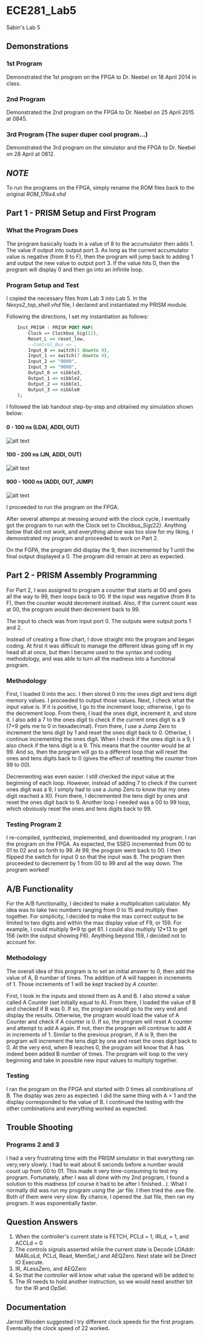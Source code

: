 ECE281_Lab5
===========

Sabin's Lab 5

## Demonstrations

### 1st Program
Demonstrated the 1st program on the FPGA to Dr. Neebel on 18 April 2014 in class.

### 2nd Program
Demonstrated the 2nd program on the FPGA to Dr. Neebel on 25 April 2015 at 0845.

### 3rd Program (The super duper cool program...)
Demonstrated the 3rd program on the simulator and the FPGA to Dr. Neebel on 28 April at 0812.


## *NOTE*
To run the programs on the FPGA, simply rename the ROM files back to the original *ROM_176x4.vhd*

## Part 1 - PRISM Setup and First Program

### What the Program Does
The program basically loads in a value of 8 to the accumulator then adds 1.  The value if output into output port 3.  As long as the current accumulator value is negative (from 8 to F), then the program will jump back to adding 1 and output the new value to output port 3.  If the value hits 0, then the program will display 0 and then go into an infinite loop.

### Program Setup and Test

I copied the necessary files from Lab 3 into Lab 5.  In the *Nexys2_top_shell.vhd* file, I declared and instantiated my PRISM module.

Following the directions, I set my instantiation as follows:
```vhdl
	Inst_PRISM : PRISM PORT MAP(
		Clock => Clockbus_Sig(22),
		Reset_L => reset_low,
		--Control_Bus => ,
		Input_0 => switch(3 downto 0),
		Input_1 => switch(7 downto 4),
		Input_2 => "0000",
		Input_3 => "0000",
		Output_0 => nibble3,
		Output_1 => nibble2,
		Output_2 => nibble1,
		Output_3 => nibble0
	);
```

I followed the lab handout step-by-step and obtained my simulation shown below:

#### 0 - 100 ns (LDAI, ADDI, OUT)
![alt text](https://raw.githubusercontent.com/sabinpark/ECE281_Lab5/master/sim_1.PNG "sim 1")

#### 100 - 200 ns (JN, ADDI, OUT)
![alt text](https://raw.githubusercontent.com/sabinpark/ECE281_Lab5/master/sim_2.PNG "sim 2")

#### 900 - 1000 ns (ADDI, OUT, JUMP)
![alt text](https://raw.githubusercontent.com/sabinpark/ECE281_Lab5/master/sim_3.PNG "sim 3")

I proceeded to run the program on the FPGA.

After several attemps at messing around with the clock cycle, I eventually got the program to run with the Clock set to *Clockbus_Sig(22)*.  Anything below that did not work, and everything above was too slow for my liking.  I demonstrated my program and proceeded to work on Part 2.

On the FGPA, the program did display the 9, then incremented by 1 until the final output displayed a 0.  The program did remain at zero as expected. 

## Part 2 - PRISM Assembly Programming

For Part 2, I was assigned to program a counter that starts at 00 and goes all the way to 99, then loops back to 00.  If the input was negative (from 8 to F), then the counter would decrement instead.  Also, if the current count was at 00, the program would then decrement back to 99.  

The input to check was from input port 0.  The outputs were output ports 1 and 2.  

Instead of creating a flow chart, I dove straight into the program and began coding.  At first it was difficult to manage the different ideas going off in my head all at once, but then I became used to the syntax and coding methodology, and was able to turn all the madness into a funcitonal program.  

### Methodology
First, I loaded 0 into the acc.  I then stored 0 into the ones digit and tens digit memory values.  I proceeded to output those values.  Next, I check what the input value is.  If it is positive, I go to the increment loop; otherwise, I go to the decrement loop.  From there, I load the ones digit, increment it, and store it.  I also add a 7 to the ones digit to check if the current ones digit is a 9 (7+9 gets me to 0 in hexadecimal).  From there, I use a Jump Zero to increment the tens digit by 1 and reset the ones digit back to 0.  Otherise, I continue incrementing the ones digit.  When I check if the ones digit is a 9, I also check if the tens digit is a 9.  This means that the counter would be at 99.  And so, then the program will go to a different loop that will reset the ones and tens digits back to 0 (gives the effect of resetting the counter from 99 to 00).  

Decrementing was even easier.  I still checked the input value at the beginning of each loop.  However, instead of adding 7 to check if the current ones digit was a 9, I simply had to use a Jump Zero to know that my ones digit reached a X0.  From there, I decremented the tens digit by ones and reset the ones digit back to 9.  Another loop I needed was a 00 to 99 loop, which obviously reset the ones and tens digits back to 99.

### Testing Program 2
I re-compiled, synthezied, implemented, and downloaded my program.  I ran the program on the FPGA.  As expected, the SSEG incremented from 00 to 01 to 02 and so forth to 99. At 99, the program went back to 00.  I then flipped the switch for input 0 so that the input was 8.  The program then proceeded to decrement by 1 from 00 to 99 and all the way down.  The program worked!

## A/B Functionality
For the A/B functionality, I decided to make a multiplication calculator.  My idea was to take two numbers ranging from 0 to 15 and multiply then together.  For simplicity, I decided to make the max correct output to be limited to two digits and within the max display value of F9, or 159.  For example, I could multiply 9\*9 tp get 81.  I could also multiply 12\*13 to get 156 (with the output showing F6).  Anything beyond 159, I decided not to account for.

### Methodology

The overall idea of this program is to set an initial answer to 0, then add the value of A, B number of times.  The addition of A will happen in increments of 1.  Those increments of 1 will be kept tracked by *A counter*.

First, I took in the inputs and stored them as A and B.  I also stored a value called A Counter (set initially equal to A).  From there, I loaded the value of B and checked if B was 0.  If so, the program would go to the very end and display the results.  Otherwise, the program would load the value of A Counter and check if A counter is 0.  If so, the program will reset A counter and attempt to add A again.  If not, then the program will continue to add A in increments of 1.  Similar to the previous program, if A is 9, then the program will increment the tens digit by one and reset the ones digit back to 0.  At the very end, when B reaches 0, the program will know that A has indeed been added B number of times.  The program will loop to the very beginning and take in possible new input values to multiply together.

### Testing
I ran the program on the FPGA and started with 0 times all combinations of B.  The display was zero as expected.  I did the same thing with A = 1 and the display corresponded to the value of B.  I continued the testing with the other combinations and everything worked as expected.

## Trouble Shooting
### Programs 2 and 3
I had a very frustrating time with the PRISM simulator in that everything ran very,very slowly.  I had to wait about 6 seconds before a number would count up from 00 to 01.  This made it very time-consuming to test my program.  Fortunately, after I was all done with my 2nd program, I found a solution to this madness (of course it had to be after I finished...).  What I normally did was run my program using the .jar file.  I then tried the .exe file.  Both of them were very slow.  By chance, I opened the .bat file, then ran my program.  It was exponentially faster.

## Question Answers
1.  When the controller's current state is FETCH, PCLd = 1, IRLd, = 1, and ACCLd = 0
2.  The controls signals asserted while the current state is Decode LOAddr: MARLoLd, PCLd, Read, MemSel_l and AEQZero.  Next state will be Direct IO Execute.
3.  IR, ALessZero, and AEQZero
4.  So that the controller will know what value the operand will be added to
5.  The IR needs to hold another instruction, so we would need another bit for the IR and OpSel.

## Documentation
Jarrod Wooden suggested I try different clock speeds for the first program.  Eventually the clock speed of 22 worked.
